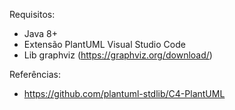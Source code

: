 Requisitos:

- Java 8+
- Extensão PlantUML Visual Studio Code
- Lib graphviz (https://graphviz.org/download/)

Referências:

- https://github.com/plantuml-stdlib/C4-PlantUML